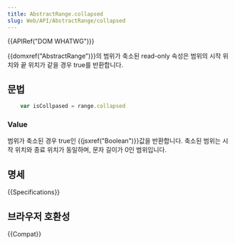 ```yaml
---
title: AbstractRange.collapsed
slug: Web/API/AbstractRange/collapsed
---
```


{{APIRef("DOM WHATWG")}}

{{domxref("AbstractRange")}}의 범위가 축소된 read-only 속성은 범위의 시작 위치와 끝 위치가 같을 경우 true를 반환합니다.

## 문법

```js
    var isCollpased = range.collapsed
```

### Value

범위가 축소된 경우 true인 {{jsxref("Boolean")}}값을 반환합니다. 축소된 범위는 시작 위치와 종료 위치가 동일하며, 문자 길이가 0인 범위입니다.

## 명세

{{Specifications}}

## 브라우저 호환성

{{Compat}}

